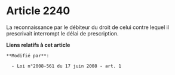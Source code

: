 # Article 2240

La reconnaissance par le débiteur du droit de celui contre lequel il prescrivait interrompt le délai de prescription.

**Liens relatifs à cet article**

	**Modifié par**:

	  - Loi n°2008-561 du 17 juin 2008 - art. 1
